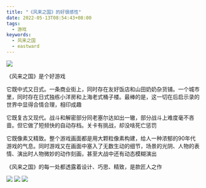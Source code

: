 ```yaml
---
title: "《风来之国》的好很感性"
date: 2022-05-13T08:54:43+08:00
tags:
  - 游戏
keywords:
  - 风来之国
  - eastward
---
```


![](/img/eastward/IMG_9526.JPG)

《风来之国》是个好游戏

它既中式又日式。一条商业街上，同时存在友好饭店和山田奶奶杂货铺。一个城市里，同时存在日式独栋小洋房和上海老式桶子楼。最棒的是，这一切在后启示录的世界中显得合情合理，相印成趣

它既复古又现代。战斗和解密部分同老塞尔达如出一辙，部分战斗上难度毫不吝啬。但它做了短频快的自动存档。关卡有挑战，却没啥死亡惩罚

它既像素又精致。整个游戏画面都是用大颗粒像素构建，给人一种浓郁的90年代游戏的气息。同时游戏又在画面中塞入了无数生动的细节，场景的光阴、人物的表情、演出时人物微妙的动作刻画，甚至大战中还有动态模糊演出

《风来之国》的每一处都透露着设计、巧思、精致，是款匠人之作

![](/img/eastward/IMG_9534.JPG)
![](/img/eastward/IMG_9533.JPG)
![](/img/eastward/IMG_9583.JPG)
